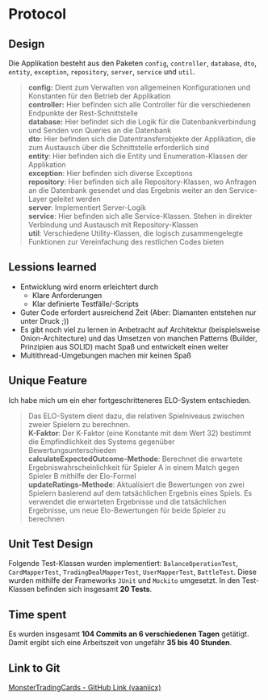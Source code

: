 # Protocol

## Design
Die Applikation besteht aus den Paketen `config`, `controller`, `database`, `dto`, `entity`, `exception`, `repository`, `server`, `service` und `util`.
>**config:** Dient zum Verwalten von allgemeinen Konfigurationen und Konstanten für den Betrieb der Applikation<br>
>**controller:** Hier befinden sich alle Controller für die verschiedenen Endpunkte der Rest-Schnittstelle<br>
>**database:** Hier befindet sich die Logik für die Datenbankverbindung und Senden von Queries an die Datenbank<br>
>**dto**: Hier befinden sich die Datentransferobjekte der Applikation, die zum Austausch über die Schnittstelle erforderlich sind<br>
>**entity**: Hier befinden sich die Entity und Enumeration-Klassen der Applikation<br>
>**exception**: Hier befinden sich diverse Exceptions<br>
>**repository**: Hier befinden sich alle Repository-Klassen, wo Anfragen an die Datenbank gesendet und das Ergebnis weiter an den Service-Layer geleitet werden<br>
>**server**: Implementiert Server-Logik<br>
>**service**: Hier befinden sich alle Service-Klassen. Stehen in direkter Verbindung und Austausch mit Repository-Klassen<br>
>**util**: Verschiedene Utility-Klassen, die logisch zusammengelegte Funktionen zur Vereinfachung des restlichen Codes bieten<br>

## Lessions learned
- Entwicklung wird enorm erleichtert durch
    - Klare Anforderungen
    - Klar definierte Testfälle/-Scripts
- Guter Code erfordert ausreichend Zeit (Aber: Diamanten entstehen nur unter Druck ;))
- Es gibt noch viel zu lernen in Anbetracht auf Architektur (beispielsweise Onion-Architecture) und das Umsetzen von manchen Patterns (Builder, Prinzipien aus SOLID) macht Spaß und entwickelt einen weiter
- Multithread-Umgebungen machen mir keinen Spaß

## Unique Feature
Ich habe mich um ein eher fortgeschritteneres ELO-System entschieden.
> Das ELO-System dient dazu, die relativen Spielniveaus zwischen zweier Spielern zu berechnen.<br>
> **K-Faktor**: Der K-Faktor (eine Konstante mit dem Wert 32) bestimmt die Empfindlichkeit des Systems gegenüber Bewertungsunterschieden<br>
> **calculateExpectedOutcome-Methode**: Berechnet die erwartete Ergebniswahrscheinlichkeit für Spieler A in einem Match gegen Spieler B mithilfe der Elo-Formel<br>
> **updateRatings-Methode**: Aktualisiert die Bewertungen von zwei Spielern basierend auf dem tatsächlichen Ergebnis eines Spiels. Es verwendet die erwarteten Ergebnisse und die tatsächlichen Ergebnisse, um neue Elo-Bewertungen für beide Spieler zu berechnen<br>

## Unit Test Design
Folgende Test-Klassen wurden implementiert: `BalanceOperationTest`, `CardMapperTest`, `TradingDealMapperTest`, `UserMapperTest`, `BattleTest`. Diese wurden mithilfe der Frameworks `JUnit` und `Mockito` umgesetzt. In den Test-Klassen befinden sich insgesamt **20 Tests**.


## Time spent
Es wurden insgesamt **104 Commits an 6 verschiedenen Tagen** getätigt. Damit ergibt sich eine Arbeitszeit von ungefähr **35 bis 40 Stunden**.

## Link to Git
[MonsterTradingCards - GitHub Link (vaaniicx)](https://github.com/vaaniicx/mtc)
